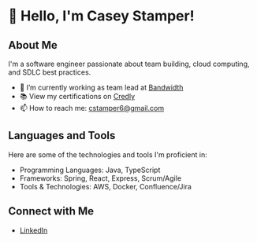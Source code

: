 # 👋 Hello, I'm Casey Stamper!

## About Me
I'm a software engineer passionate about team building, cloud computing, and SDLC best practices.

- 🔭 I’m currently working as team lead at [Bandwidth](https://www.bandwidth.com/)
- 📚 View my certifications on [Credly](https://www.credly.com/users/casey-stamper/badges)
- 📫 How to reach me: cstamper6@gmail.com

## Languages and Tools
Here are some of the technologies and tools I'm proficient in:

- Programming Languages: Java, TypeScript
- Frameworks: Spring, React, Express, Scrum/Agile
- Tools & Technologies: AWS, Docker, Confluence/Jira

<!--
## Projects
Check out some of my projects:

- [Project 1 Name](Project 1 Link)
- [Project 2 Name](Project 2 Link)
- [Project 3 Name](Project 3 Link)
-->

## Connect with Me
- [LinkedIn](https://www.linkedin.com/in/casey-stamper/)
